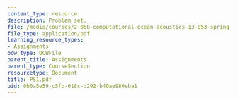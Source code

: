 ```yaml
---
content_type: resource
description: Problem set.
file: /media/courses/2-068-computational-ocean-acoustics-13-853-spring-2003/0b0a5e59c5fb018cd292b40ae980eba1_PS1.pdf
file_type: application/pdf
learning_resource_types:
- Assignments
ocw_type: OCWFile
parent_title: Assignments
parent_type: CourseSection
resourcetype: Document
title: PS1.pdf
uid: 0b0a5e59-c5fb-018c-d292-b40ae980eba1
---
```

